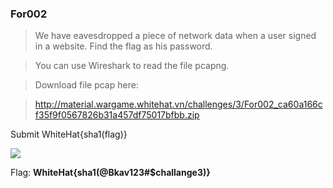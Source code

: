 ### For002 ###
> We have eavesdropped a piece of network data when a user signed in a website. Find the flag as his password.

> You can use Wireshark to read the file pcapng.

> Download file pcap here:

> http://material.wargame.whitehat.vn/challenges/3/For002_ca60a166cf35f9f0567826b31a457df75017bfbb.zip

Submit WhiteHat{sha1(flag)}

![](http://i.imgur.com/puNcdcL.png)

Flag: **WhiteHat{sha1(@Bkav123#$challange3)}**